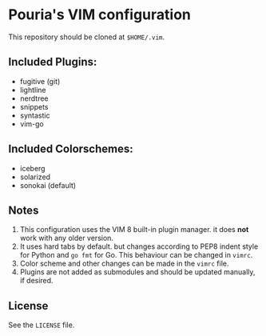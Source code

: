 # Pouria's VIM configuration

This repository should be cloned at `$HOME/.vim`.

## Included Plugins:

* fugitive (git)
* lightline
* nerdtree
* snippets
* syntastic
* vim-go

## Included Colorschemes:

* iceberg
* solarized
* sonokai (default)

## Notes

1. This configuration uses the VIM 8 built-in plugin manager. it does **not**
   work with any older version.
2. It uses hard tabs by default. but changes according to PEP8 indent style for
   Python and `go fmt` for Go. This behaviour can be changed in `vimrc`.
3. Color scheme and other changes can be made in the `vimrc` file.
4. Plugins are not added as submodules and should be updated manually, if
   desired.

## License

See the `LICENSE` file.
